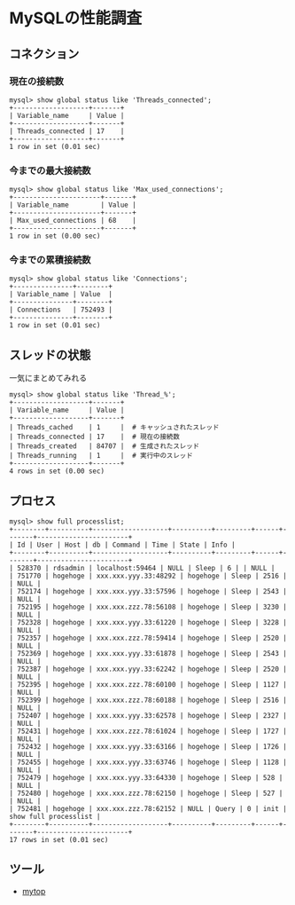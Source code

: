 # MySQLの性能調査

## コネクション

### 現在の接続数

    mysql> show global status like 'Threads_connected';
    +-------------------+-------+
    | Variable_name     | Value |
    +-------------------+-------+
    | Threads_connected | 17    |
    +-------------------+-------+
    1 row in set (0.01 sec)

### 今までの最大接続数

    mysql> show global status like 'Max_used_connections';
    +----------------------+-------+
    | Variable_name        | Value |
    +----------------------+-------+
    | Max_used_connections | 68    |
    +----------------------+-------+
    1 row in set (0.00 sec)

### 今までの累積接続数

    mysql> show global status like 'Connections';
    +---------------+--------+
    | Variable_name | Value  |
    +---------------+--------+
    | Connections   | 752493 |
    +---------------+--------+
    1 row in set (0.01 sec)

## スレッドの状態

一気にまとめてみれる

    mysql> show global status like 'Thread_%';
    +-------------------+-------+
    | Variable_name     | Value |
    +-------------------+-------+
    | Threads_cached    | 1     |  # キャッシュされたスレッド
    | Threads_connected | 17    |  # 現在の接続数
    | Threads_created   | 84707 |  # 生成されたスレッド
    | Threads_running   | 1     |  # 実行中のスレッド
    +-------------------+-------+
    4 rows in set (0.00 sec)

## プロセス

    mysql> show full processlist;
    +--------+----------+-------------------+----------+---------+------+-------+-----------------------+
    | Id | User | Host | db | Command | Time | State | Info |
    +--------+----------+-------------------+----------+---------+------+-------+-----------------------+
    | 528370 | rdsadmin | localhost:59464 | NULL | Sleep | 6 | | NULL |
    | 751770 | hogehoge | xxx.xxx.yyy.33:48292 | hogehoge | Sleep | 2516 | | NULL |
    | 752174 | hogehoge | xxx.xxx.yyy.33:57596 | hogehoge | Sleep | 2543 | | NULL |
    | 752195 | hogehoge | xxx.xxx.zzz.78:56108 | hogehoge | Sleep | 3230 | | NULL |
    | 752328 | hogehoge | xxx.xxx.yyy.33:61220 | hogehoge | Sleep | 3228 | | NULL |
    | 752357 | hogehoge | xxx.xxx.zzz.78:59414 | hogehoge | Sleep | 2520 | | NULL |
    | 752369 | hogehoge | xxx.xxx.yyy.33:61878 | hogehoge | Sleep | 2543 | | NULL |
    | 752387 | hogehoge | xxx.xxx.yyy.33:62242 | hogehoge | Sleep | 2520 | | NULL |
    | 752395 | hogehoge | xxx.xxx.zzz.78:60100 | hogehoge | Sleep | 1127 | | NULL |
    | 752399 | hogehoge | xxx.xxx.zzz.78:60188 | hogehoge | Sleep | 2516 | | NULL |
    | 752407 | hogehoge | xxx.xxx.yyy.33:62578 | hogehoge | Sleep | 2327 | | NULL |
    | 752431 | hogehoge | xxx.xxx.zzz.78:61024 | hogehoge | Sleep | 1727 | | NULL |
    | 752432 | hogehoge | xxx.xxx.yyy.33:63166 | hogehoge | Sleep | 1726 | | NULL |
    | 752455 | hogehoge | xxx.xxx.yyy.33:63746 | hogehoge | Sleep | 1128 | | NULL |
    | 752479 | hogehoge | xxx.xxx.yyy.33:64330 | hogehoge | Sleep | 528 | | NULL |
    | 752480 | hogehoge | xxx.xxx.zzz.78:62150 | hogehoge | Sleep | 527 | | NULL |
    | 752481 | hogehoge | xxx.xxx.zzz.78:62152 | NULL | Query | 0 | init | show full processlist |
    +--------+----------+-------------------+----------+---------+------+-------+-----------------------+
    17 rows in set (0.01 sec)

## ツール

- [mytop]([https://gigazine.net/news/20070730_mytop_innotop/](https://gigazine.net/news/20070730_mytop_innotop/))